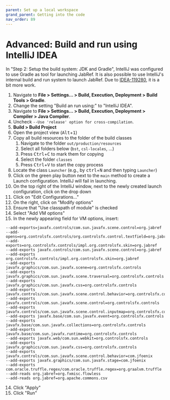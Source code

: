 ```yaml
---
parent: Set up a local workspace
grand_parent: Getting into the code
nav_order: 89
---
```


# Advanced: Build and run using IntelliJ IDEA

In "Step 2: Setup the build system: JDK and Gradle", IntelliJ was configured to use Gradle as tool for launching JabRef.
It is also possible to use IntelliJ's internal build and run system to launch JabRef.
Due to [IDEA-119280](https://youtrack.jetbrains.com/issue/IDEA-119280), it is a bit more work.

1. Navigate to **File > Settings... > Build, Execution, Deployment > Build Tools > Gradle**.
2. Change the setting "Build an run using:" to "IntelliJ IDEA".
3. Navigate to **File > Settings... > Build, Execution, Deployment > Compiler > Java Compiler**.
4. Uncheck `--Use 'release' option for cross-compilation`.
5. **Build > Build Project**
6. Open the project view (<kbd>Alt</kbd>+<kbd>1</kbd>)
7. Copy all build resources to the folder of the build classes
   1. Navigate to the folder `out/production/resources`
   2. Select all folders below (`bst`, `csl-locales`, ...)
   3. Press <kbd>Ctrl</kbd>+<kbd>C</kbd> to mark them for copying
   4. Select the folder `classes`
   5. Press <kbd>Ctrl</kbd>+<kbd>V</kbd> to start the copy process
8. Locate the class `Launcher` (e.g., by <kbd>ctrl</kbd>+<kbd>N</kbd> and then typing `Launcher`)
9. Click on the green play button next to the `main` method to create a Launch configuration. IntelliJ will fail in launching.
10. On the top right of the IntelliJ window, next to the newly created launch configuration, click on the drop down
11. Click on "Edit Configurations..."
12. On the right, click on "Modify options"
13. Ensure that "Use classpath of module" is checked
14. Select "Add VM options"
15. In the newly appearing field for VM options, insert:

   ```text
   --add-exports=javafx.controls/com.sun.javafx.scene.control=org.jabref
   --add-opens=org.controlsfx.controls/org.controlsfx.control.textfield=org.jabref
   --add-exports=org.controlsfx.controls/impl.org.controlsfx.skin=org.jabref
   --add-exports javafx.controls/com.sun.javafx.scene.control=org.jabref
   --add-exports org.controlsfx.controls/impl.org.controlsfx.skin=org.jabref
   --add-exports javafx.graphics/com.sun.javafx.scene=org.controlsfx.controls
   --add-exports javafx.graphics/com.sun.javafx.scene.traversal=org.controlsfx.controls
   --add-exports javafx.graphics/com.sun.javafx.css=org.controlsfx.controls
   --add-exports javafx.controls/com.sun.javafx.scene.control.behavior=org.controlsfx.controls
   --add-exports javafx.controls/com.sun.javafx.scene.control=org.controlsfx.controls
   --add-exports javafx.controls/com.sun.javafx.scene.control.inputmap=org.controlsfx.controls
   --add-exports javafx.base/com.sun.javafx.event=org.controlsfx.controls
   --add-exports javafx.base/com.sun.javafx.collections=org.controlsfx.controls
   --add-exports javafx.base/com.sun.javafx.runtime=org.controlsfx.controls
   --add-exports javafx.web/com.sun.webkit=org.controlsfx.controls
   --add-exports javafx.graphics/com.sun.javafx.css=org.controlsfx.controls
   --add-exports javafx.controls/com.sun.javafx.scene.control.behavior=com.jfoenix
   --add-exports javafx.graphics/com.sun.javafx.stage=com.jfoenix
   --add-exports com.oracle.truffle.regex/com.oracle.truffle.regex=org.graalvm.truffle
   --add-reads org.jabref=org.fxmisc.flowless
   --add-reads org.jabref=org.apache.commons.csv
   ```

14. Click "Apply"
15. Click "Run"
